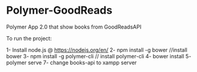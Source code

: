 # Polymer-GoodReads
Polymer App 2.0 that show books from GoodReadsAPI

To run the project:

1- Install node.js @ https://nodejs.org/en/
2- npm install -g bower //install bower
3- npm install -g polymer-cli // install polymer-cli
4- bower install
5- polymer serve
7- change books-api to xampp server 